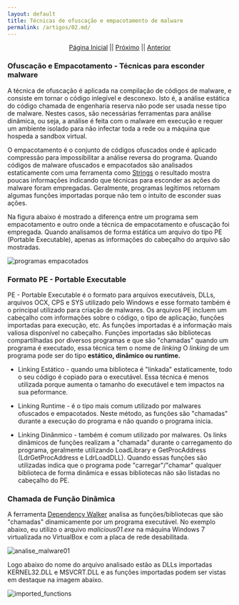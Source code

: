 ```yaml
---
layout: default
title: Técnicas de ofuscação e empacotamento de malware
permalink: /artigos/02.md/
---
```


<p align="center">
 <a href="https://carineconstantino.github.io/cybersecurity/">Página Inicial</a>
 || 
 <a href="https://carineconstantino.github.io/cybersecurity/artigos/03.md">Próximo</a>  
 || 
 <a href="https://carineconstantino.github.io/cybersecurity/artigos/02.md">Anterior</a>   
</p>

### Ofuscação e Empacotamento - Técnicas para esconder malware

A técnica de ofuscação é aplicada na compilação de códigos de malware, e consiste em tornar o código inlegível e desconexo. Isto é, a análise estática do código chamada de engenharia reserva não pode ser usada nesse tipo de malware. Nestes casos, são necessárias ferramentas para análise dinâmica, ou seja, a análise é feita com o malware em execução e requer um ambiente isolado para não infectar toda a rede ou a máquina que hospeda a sandbox virtual. 

O empacotamento é o conjunto de códigos ofuscados onde é aplicado compressão para impossibilitar a análise reversa do programa. Quando códigos de malware ofuscados e empacotados são analisados estaticamente com uma ferramenta como [Strings](https://carineconstantino.github.io/cybersecurity/artigos/01.md) o resultado mostra poucas informações indicando que técnicas para esconder as ações do malware foram empregadas. Geralmente, programas legítimos retornam algumas funções importadas porque não tem o intuito de esconder suas ações. 

Na figura abaixo é mostrado a diferença entre um programa sem empacotamento e outro onde a técnica de empacotamento e ofuscação foi empregada. Quando analisamos de forma estática um arquivo do tipo PE (Portable Executable), apenas as informações do cabeçalho do arquivo são mostradas. 

![programas empacotados](https://carineconstantino.github.io/cybersecurity/artigos/imagens/programas_empacotados.png)  


### Formato PE - Portable Executable

PE - Portable Executable é o formato para arquivos executáveis, DLLs, arquivos OCX, CPS e SYS utilizado pelo Windows e esse formato também é o principal utilizado para criação de malwares. Os arquivos PE incluem um cabeçalho com informações sobre o código, o tipo de aplicação, funções importadas para execução, etc. As funções importadas é a informação mais valiosa disponível no cabeçalho. Funções importadas são bibliotecas compartilhadas por diversos programas e que são "chamadas" quando um programa é executado, essa técnica  tem o nome de _linking_ O _linking_ de um programa pode ser do tipo **estático, dinâmico ou runtime.**

* Linking Estático - quando uma biblioteca é "linkada" estaticamente, todo o seu código é copiado para o executável. Essa técnica é menos utilizada porque aumenta o tamanho do executável e tem impactos na sua peformance. 

* Linking Runtime - é o tipo mais comum utilizado por malwares ofuscados e empacotados. Neste método, as funções são "chamadas" durante a execução do programa e não quando o programa inicia. 

* Linking Dinânmico - também é comum utilizado por malwares. Os links dinâmicos de funções realizam a "chamada" durante o carregamento do programa, geralmente utilizando LoadLibrary e GetProcAddress (LdrGetProcAddress e LdrLoadDLL). Quando essas funções são utilizadas indica que o programa pode "carregar"/"chamar" qualquer biblioteca de forma dinâmica e essas bibliotecas não são listadas no cabeçalho do PE. 

### Chamada de Função Dinâmica

A ferramenta [Dependency Walker](http://www.dependencywalker.com) analisa as funções/bibliotecas que são "chamadas" dinamicamente por um programa executável. 
No exemplo abaixo, eu utilizo o arquivo _malicious01.exe_ na máquina Windows 7 virtualizada no VirtualBox e com a placa de rede desabilitada. 

![analise_malware01](https://carineconstantino.github.io/cybersecurity/artigos/imagens/analise_malicious01.png)

Logo abaixo do nome do arquivo analisado estão as DLLs importadas KERNEL32.DLL e MSVCRT.DLL e as funções importadas podem ser vistas em destaque na imagem abaixo. 

![imported_functions](https://carineconstantino.github.io/cybersecurity/artigos/imagens/functions_imported.png)
